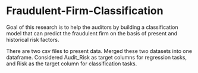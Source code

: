 # Fraudulent-Firm-Classification
Goal of this research is to help the auditors by building a classification model that can predict the fraudulent firm on the basis of present and historical risk factors.

There are two csv files to present data. Merged these two datasets into one dataframe. Considered Audit_Risk as target columns for regression tasks, and Risk as the target column for classification tasks.

